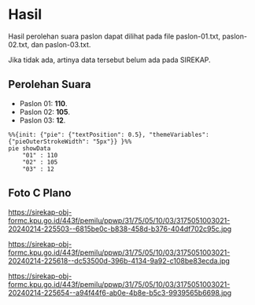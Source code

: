 # Hasil

Hasil perolehan suara paslon dapat dilihat pada file paslon-01.txt, paslon-02.txt, dan paslon-03.txt.

Jika tidak ada, artinya data tersebut belum ada pada SIREKAP.

## Perolehan Suara

 * Paslon 01: **110**.
 * Paslon 02: **105**.
 * Paslon 03: **12**.

```mermaid
%%{init: {"pie": {"textPosition": 0.5}, "themeVariables": {"pieOuterStrokeWidth": "5px"}} }%%
pie showData
    "01" : 110
    "02" : 105
    "03" : 12
```
## Foto C Plano

https://sirekap-obj-formc.kpu.go.id/443f/pemilu/ppwp/31/75/05/10/03/3175051003021-20240214-225503--6815be0c-b838-458d-b376-404df702c95c.jpg

https://sirekap-obj-formc.kpu.go.id/443f/pemilu/ppwp/31/75/05/10/03/3175051003021-20240214-225618--dc53500d-396b-4134-9a92-c108be83ecda.jpg

https://sirekap-obj-formc.kpu.go.id/443f/pemilu/ppwp/31/75/05/10/03/3175051003021-20240214-225654--a94f44f6-ab0e-4b8e-b5c3-9939565b6698.jpg
